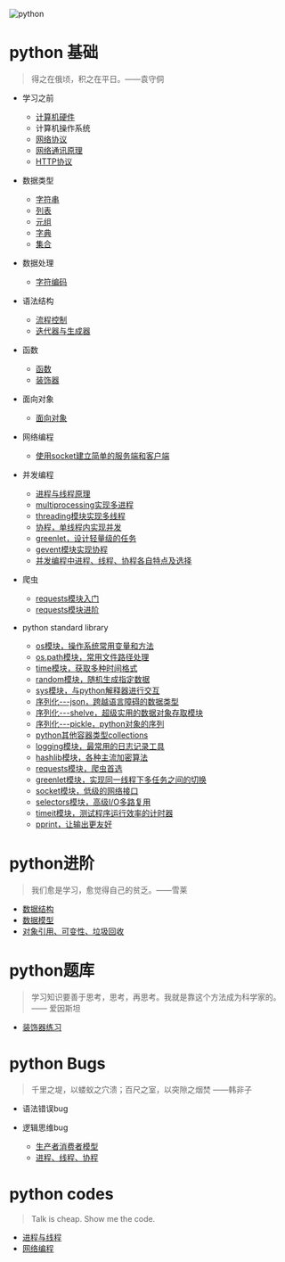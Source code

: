![python](https://github.com/ZiaWang/Hello/blob/master/picture/python.jpg?raw=true)

# python 基础
> 得之在俄顷，积之在平日。——袁守侗

- 学习之前
	- [计算机硬件](basic_knowledge_of_python/hardware.md)
	- 计算机操作系统
	- [网络协议](basic_knowledge_of_python/internet_protocol.md)
	- [网络通讯原理](basic_knowledge_of_python/network_protocol.md)
	- [HTTP协议](basic_knowledge_of_python/HTTP_protocol.md)

- 数据类型
	- [字符串](basic_knowledge_of_python/string.md)
	- [列表](basic_knowledge_of_python/list.md)
	- [元组](basic_knowledge_of_python/tuple.md)
	- [字典](basic_knowledge_of_python/dictionary.md)
	- [集合](basic_knowledge_of_python/set.md)
- 数据处理
	- [字符编码](basic_knowledge_of_python/character_encoding.md)

- 语法结构
	- [流程控制](basic_knowledge_of_python/process_control.md)
	- [迭代器与生成器](basic_knowledge_of_python/iterator_generator.md)

- 函数
	- [函数](basic_knowledge_of_python/function.md)
	- [装饰器](basic_knowledge_of_python/decorator.md)

- 面向对象
	- [面向对象](basic_knowledge_of_python/class_and_object.md)

- 网络编程
	- [使用socket建立简单的服务端和客户端]()

- 并发编程
	- [进程与线程原理](basic_knowledge_of_python/processes_and_threads.md)
	- [multiprocessing实现多进程](basic_knowledge_of_python/multiprocessing.md)
	- [threading模块实现多线程](basic_knowledge_of_python/threading.md) 
	- [协程，单线程内实现并发](basic_knowledge_of_python/coroutines.md)
	- [greenlet，设计轻量级的任务](basic_knowledge_of_python/greenlet.md)
	- [gevent模块实现协程]()
	- [并发编程中进程、线程、协程各自特点及选择]()

- 爬虫
	- [requests模块入门](basic_knowledge_of_python/tutorial_requests.md)
	- [requests模块进阶](basic_knowledge_of_python/advanced_requests.md)

- python standard library
	- [os模块，操作系统常用变量和方法](basic_knowledge_of_python/os.md)
	- [os.path模块，常用文件路径处理](basic_knowledge_of_python/os_path.md)
	- [time模块，获取多种时间格式](basic_knowledge_of_python/time.md)
	- [random模块，随机生成指定数据](basic_knowledge_of_python/random.md)
	- [sys模块，与python解释器进行交互](basic_knowledge_of_python/sys.md)
	- [序列化---json，跨越语言障碍的数据类型](basic_knowledge_of_python/json.md)
	- [序列化---shelve，超级实用的数据对象存取模块](basic_knowledge_of_python/shelve.md)
	- [序列化---pickle，python对象的序列](basic_knowledge_of_python/pickle.md)
	- [python其他容器类型collections](basic_knowledge_of_python/collections.md)
	- [logging模块，最常用的日志记录工具](basic_knowledge_of_python/logging.md)
	- [hashlib模块，各种主流加密算法](basic_knowledge_of_python/hashlib.md)
	- [requests模块，爬虫首选]()
	- [greenlet模块，实现同一线程下多任务之间的切换](basic_knowledge_of_python/greenlet.md)
	- [socket模块，低级的网络接口](basic_knowledge_of_python/socket.md)
	- [selectors模块，高级I/O多路复用]()
	- [timeit模块，测试程序运行效率的计时器](basic_knowledge_of_python/timeit.md)
	- [pprint，让输出更友好](basic_knowledge_of_python/pprint.md)
	                                                                                                                        
# python进阶
> 我们愈是学习，愈觉得自己的贫乏。——雪莱

- [数据结构](advanced_knowledge_of_python/data_structure.md)
- [数据模型](advanced_knowledge_of_python/data_model.md)
- [对象引用、可变性、垃圾回收](advanced_knowledge_of_python/object_reference_garbage.md)

# python题库
> 学习知识要善于思考，思考，再思考。我就是靠这个方法成为科学家的。—— 爱因斯坦

- [装饰器练习](question_bank/question_bank_decorator.md)

# python Bugs
> 千里之堤，以蝼蚁之穴溃；百尺之室，以突隙之烟焚   ——韩非子

- 语法错误bug

- 逻辑思维bug
	- [生产者消费者模型](python_bugs/producer_customer.md)
	- [进程、线程、协程](python_bugs/process_thread_coroutine)

# python codes
> Talk is cheap. Show me the code.

- [进程与线程](show_me_your_code/process_thread_coroutine.md)
- [网络编程](show_me_your_code/internet_program.md)
